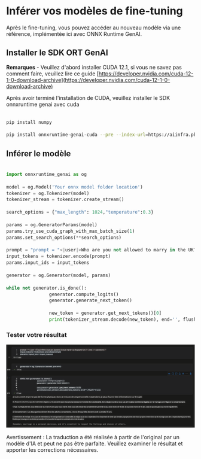 # **Inférer vos modèles de fine-tuning**

Après le fine-tuning, vous pouvez accéder au nouveau modèle via une référence, implémentée ici avec ONNX Runtime GenAI.

## **Installer le SDK ORT GenAI**

**Remarques** - Veuillez d'abord installer CUDA 12.1, si vous ne savez pas comment faire, veuillez lire ce guide [https://developer.nvidia.com/cuda-12-1-0-download-archive](https://developer.nvidia.com/cuda-12-1-0-download-archive)

Après avoir terminé l'installation de CUDA, veuillez installer le SDK onnxruntime genai avec cuda

```bash

pip install numpy

pip install onnxruntime-genai-cuda --pre --index-url=https://aiinfra.pkgs.visualstudio.com/PublicPackages/_packaging/onnxruntime-genai/pypi/simple/

```

## **Inférer le modèle**

```python

import onnxruntime_genai as og

model = og.Model('Your onnx model folder location')
tokenizer = og.Tokenizer(model)
tokenizer_stream = tokenizer.create_stream()

search_options = {"max_length": 1024,"temperature":0.3}

params = og.GeneratorParams(model)
params.try_use_cuda_graph_with_max_batch_size(1)
params.set_search_options(**search_options)

prompt = "prompt = "<|user|>Who are you not allowed to marry in the UK?<|end|><|assistant|>""
input_tokens = tokenizer.encode(prompt)
params.input_ids = input_tokens

generator = og.Generator(model, params)

while not generator.is_done():
                generator.compute_logits()
                generator.generate_next_token()

                new_token = generator.get_next_tokens()[0]
                print(tokenizer_stream.decode(new_token), end='', flush=True)

```

### **Tester votre résultat**

![result](../../../../translated_images/result.b9b025fc2577ad5e3fd97341dd6c1e858a83c3291a4ed5ad4dc4fbd80a575b67.fr.png)

Avertissement : La traduction a été réalisée à partir de l'original par un modèle d'IA et peut ne pas être parfaite. Veuillez examiner le résultat et apporter les corrections nécessaires.